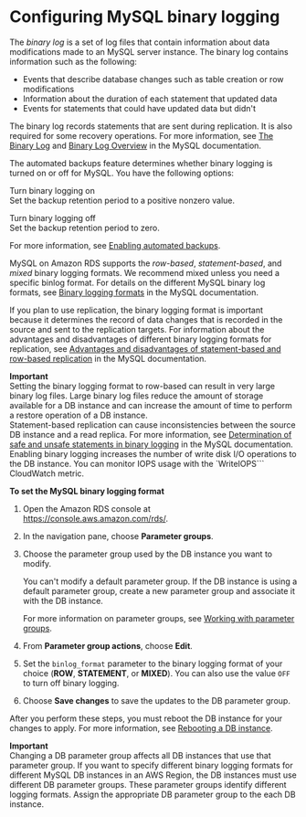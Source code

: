 # Configuring MySQL binary logging<a name="USER_LogAccess.MySQL.BinaryFormat"></a>

The *binary log* is a set of log files that contain information about data modifications made to an MySQL server instance\. The binary log contains information such as the following:
+ Events that describe database changes such as table creation or row modifications
+ Information about the duration of each statement that updated data
+ Events for statements that could have updated data but didn't

The binary log records statements that are sent during replication\. It is also required for some recovery operations\. For more information, see [The Binary Log](https://dev.mysql.com/doc/refman/8.0/en/binary-log.html) and [Binary Log Overview](https://dev.mysql.com/doc/internals/en/binary-log-overview.html) in the MySQL documentation\.

The automated backups feature determines whether binary logging is turned on or off for MySQL\. You have the following options:

Turn binary logging on  
Set the backup retention period to a positive nonzero value\.

Turn binary logging off  
Set the backup retention period to zero\.

For more information, see [Enabling automated backups](USER_WorkingWithAutomatedBackups.md#USER_WorkingWithAutomatedBackups.Enabling)\.

MySQL on Amazon RDS supports the *row\-based*, *statement\-based*, and *mixed* binary logging formats\. We recommend mixed unless you need a specific binlog format\. For details on the different MySQL binary log formats, see [Binary logging formats](https://dev.mysql.com/doc/refman/8.0/en/binary-log-formats.html) in the MySQL documentation\.

If you plan to use replication, the binary logging format is important because it determines the record of data changes that is recorded in the source and sent to the replication targets\. For information about the advantages and disadvantages of different binary logging formats for replication, see [Advantages and disadvantages of statement\-based and row\-based replication](https://dev.mysql.com/doc/refman/8.0/en/replication-sbr-rbr.html) in the MySQL documentation\.

**Important**  
Setting the binary logging format to row\-based can result in very large binary log files\. Large binary log files reduce the amount of storage available for a DB instance and can increase the amount of time to perform a restore operation of a DB instance\.  
Statement\-based replication can cause inconsistencies between the source DB instance and a read replica\. For more information, see [ Determination of safe and unsafe statements in binary logging](https://dev.mysql.com/doc/refman/8.0/en/replication-rbr-safe-unsafe.html) in the MySQL documentation\.  
Enabling binary logging increases the number of write disk I/O operations to the DB instance\. You can monitor IOPS usage with the `WriteIOPS``` CloudWatch metric\.

**To set the MySQL binary logging format**

1. Open the Amazon RDS console at [https://console\.aws\.amazon\.com/rds/](https://console.aws.amazon.com/rds/)\.

1. In the navigation pane, choose **Parameter groups**\.

1. Choose the parameter group used by the DB instance you want to modify\.

   You can't modify a default parameter group\. If the DB instance is using a default parameter group, create a new parameter group and associate it with the DB instance\.

   For more information on parameter groups, see [Working with parameter groups](USER_WorkingWithParamGroups.md)\.

1. From **Parameter group actions**, choose **Edit**\.

1. Set the `binlog_format` parameter to the binary logging format of your choice \(**ROW**, **STATEMENT**, or **MIXED**\)\. You can also use the value `OFF` to turn off binary logging\.

1. Choose **Save changes** to save the updates to the DB parameter group\.

 After you perform these steps, you must reboot the DB instance for your changes to apply\. For more information, see [Rebooting a DB instance](USER_RebootInstance.md)\. 

**Important**  
Changing a DB parameter group affects all DB instances that use that parameter group\. If you want to specify different binary logging formats for different MySQL DB instances in an AWS Region, the DB instances must use different DB parameter groups\. These parameter groups identify different logging formats\. Assign the appropriate DB parameter group to the each DB instance\.